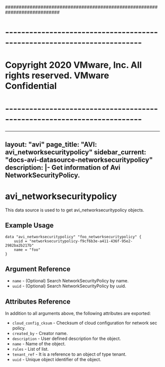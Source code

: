 ############################################################################
# ------------------------------------------------------------------------
# Copyright 2020 VMware, Inc.  All rights reserved. VMware Confidential
# ------------------------------------------------------------------------
###

---
layout: "avi"
page_title: "AVI: avi_networksecuritypolicy"
sidebar_current: "docs-avi-datasource-networksecuritypolicy"
description: |-
  Get information of Avi NetworkSecurityPolicy.
---

# avi_networksecuritypolicy

This data source is used to to get avi_networksecuritypolicy objects.

## Example Usage

```hcl
data "avi_networksecuritypolicy" "foo_networksecuritypolicy" {
    uuid = "networksecuritypolicy-f9cf6b3e-a411-436f-95e2-2982ba2b217b"
    name = "foo"
}
```

## Argument Reference

* `name` - (Optional) Search NetworkSecurityPolicy by name.
* `uuid` - (Optional) Search NetworkSecurityPolicy by uuid.

## Attributes Reference

In addition to all arguments above, the following attributes are exported:

* `cloud_config_cksum` - Checksum of cloud configuration for network sec policy.
* `created_by` - Creator name.
* `description` - User defined description for the object.
* `name` - Name of the object.
* `rules` - List of list.
* `tenant_ref` - It is a reference to an object of type tenant.
* `uuid` - Unique object identifier of the object.

